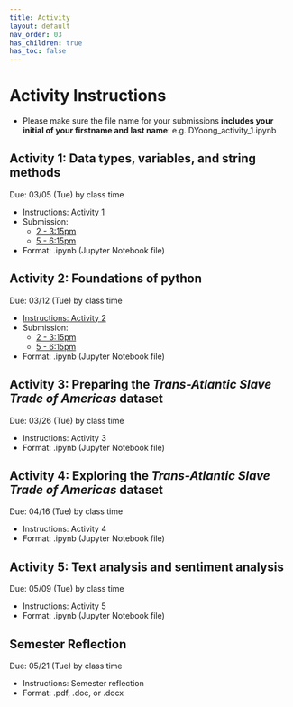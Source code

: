 ```yaml
---
title: Activity
layout: default
nav_order: 03
has_children: true
has_toc: false 
---
```


# Activity Instructions
- Please make sure the file name for your submissions **includes your initial of your firstname and last name**: e.g.  DYoong_activity_1.ipynb

## Activity 1: Data types, variables, and string methods
Due: 03/05 (Tue) by class time
- [Instructions: Activity 1](/assets/activities/activity_1.ipynb)
- Submission: 
    - [2 - 3:15pm](https://www.dropbox.com/request/B8K17Ccy7NFGmsGUM87J)   
    - [5 - 6:15pm](https://www.dropbox.com/request/LhGAgpC0wz3TnaNI2pqL)
- Format: .ipynb (Jupyter Notebook file)

## Activity 2: Foundations of python 
Due: 03/12 (Tue) by class time
- [Instructions: Activity 2](/assets/activities/activity_2.ipynb)
- Submission: 
    - [2 - 3:15pm](https://www.dropbox.com/request/aKigL0SE7WnGIFaOH2tA)   
    - [5 - 6:15pm](https://www.dropbox.com/request/lGCFA6ZA9htDBVPQmLtJ)
- Format: .ipynb (Jupyter Notebook file)

## Activity 3: Preparing the _Trans-Atlantic Slave Trade of Americas_ dataset
Due: 03/26 (Tue) by class time
- Instructions: Activity 3 
- Format: .ipynb (Jupyter Notebook file)

## Activity 4: Exploring the _Trans-Atlantic Slave Trade of Americas_ dataset
Due: 04/16 (Tue) by class time
- Instructions: Activity 4
- Format: .ipynb (Jupyter Notebook file)

## Activity 5: Text analysis and sentiment analysis
Due: 05/09 (Tue) by class time
- Instructions: Activity 5 
- Format: .ipynb (Jupyter Notebook file)

## Semester Reflection
Due: 05/21 (Tue) by class time
- Instructions: Semester reflection
- Format: .pdf, .doc, or .docx
